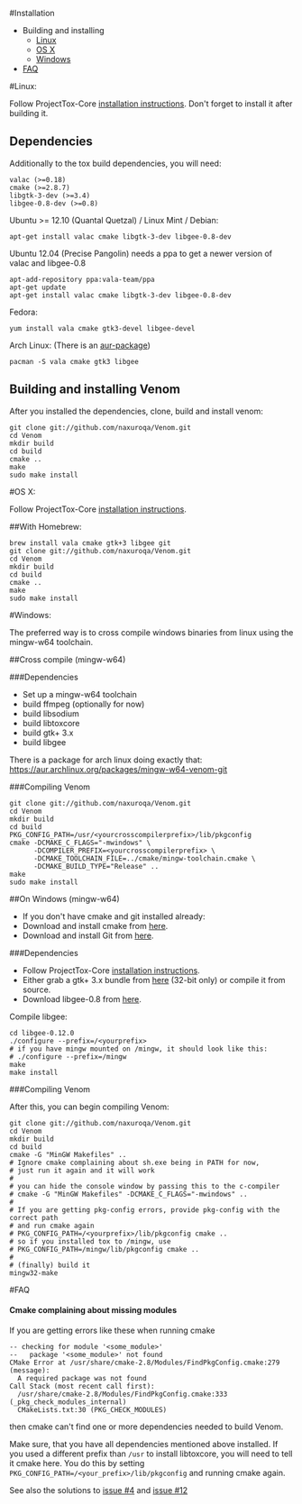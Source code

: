 #Installation
- Building and installing
    - [Linux](#linux)
    - [OS X](#osx)
    - [Windows](#windows)
- [FAQ](#faq)



#Linux:

Follow ProjectTox-Core [installation instructions](https://github.com/irungentoo/ProjectTox-Core/blob/master/INSTALL.md#linux).
Don't forget to install it after building it.

## Dependencies

Additionally to the tox build dependencies, you will need:

    valac (>=0.18)
    cmake (>=2.8.7)
    libgtk-3-dev (>=3.4)
    libgee-0.8-dev (>=0.8)

Ubuntu >= 12.10 (Quantal Quetzal) / Linux Mint / Debian:

    apt-get install valac cmake libgtk-3-dev libgee-0.8-dev

Ubuntu 12.04 (Precise Pangolin) needs a ppa to get a newer version of valac and libgee-0.8

    apt-add-repository ppa:vala-team/ppa
    apt-get update
    apt-get install valac cmake libgtk-3-dev libgee-0.8-dev

Fedora:

    yum install vala cmake gtk3-devel libgee-devel

Arch Linux: (There is an [aur-package](https://aur.archlinux.org/packages/venom-git))

    pacman -S vala cmake gtk3 libgee

## Building and installing Venom

After you installed the dependencies, clone, build and install venom:

    git clone git://github.com/naxuroqa/Venom.git
    cd Venom
    mkdir build
    cd build
    cmake ..
    make
    sudo make install

#OS X:

Follow ProjectTox-Core [installation instructions](https://github.com/irungentoo/ProjectTox-Core/blob/master/INSTALL.md#os-x).

##With Homebrew:

    brew install vala cmake gtk+3 libgee git
    git clone git://github.com/naxuroqa/Venom.git
    cd Venom
    mkdir build
    cd build
    cmake ..
    make
    sudo make install

#Windows:

The preferred way is to cross compile windows binaries from linux using the mingw-w64 toolchain.

##Cross compile (mingw-w64)

###Dependencies
* Set up a mingw-w64 toolchain
* build ffmpeg (optionally for now)
* build libsodium
* build libtoxcore
* build gtk+ 3.x
* build libgee

There is a package for arch linux doing exactly that: https://aur.archlinux.org/packages/mingw-w64-venom-git

###Compiling Venom

    git clone git://github.com/naxuroqa/Venom.git
    cd Venom
    mkdir build
    cd build
    PKG_CONFIG_PATH=/usr/<yourcrosscompilerprefix>/lib/pkgconfig
    cmake -DCMAKE_C_FLAGS="-mwindows" \
          -DCOMPILER_PREFIX=<yourcrosscompilerprefix> \
          -DCMAKE_TOOLCHAIN_FILE=../cmake/mingw-toolchain.cmake \
          -DCMAKE_BUILD_TYPE="Release" ..
    make
    sudo make install

##On Windows (mingw-w64)

* If you don't have cmake and git installed already:
 *  Download and install cmake from [here](http://www.cmake.org/cmake/resources/software.html).
 *  Download and install Git from [here](http://git-scm.com/download/win).

###Dependencies

* Follow ProjectTox-Core [installation instructions](https://github.com/irungentoo/ProjectTox-Core/blob/master/INSTALL.md#windows).
* Either grab a gtk+ 3.x bundle from [here](http://www.gtk.org/download/win32.php) (32-bit only) or compile it from source.
* Download libgee-0.8 from [here](http://ftp.gnome.org/pub/GNOME/sources/libgee/0.12).

Compile libgee:

    cd libgee-0.12.0
    ./configure --prefix=/<yourprefix>
    # if you have mingw mounted on /mingw, it should look like this:
    # ./configure --prefix=/mingw
    make
    make install

###Compiling Venom

After this, you can begin compiling Venom:

    git clone git://github.com/naxuroqa/Venom.git
    cd Venom
    mkdir build
    cd build
    cmake -G "MinGW Makefiles" ..
    # Ignore cmake complaining about sh.exe being in PATH for now,
    # just run it again and it will work
    # 
    # you can hide the console window by passing this to the c-compiler
    # cmake -G "MinGW Makefiles" -DCMAKE_C_FLAGS="-mwindows" ..
    # 
    # If you are getting pkg-config errors, provide pkg-config with the correct path
    # and run cmake again
    # PKG_CONFIG_PATH=/<yourprefix>/lib/pkgconfig cmake ..
    # so if you installed tox to /mingw, use
    # PKG_CONFIG_PATH=/mingw/lib/pkgconfig cmake ..
    # 
    # (finally) build it
    mingw32-make

#FAQ
#### Cmake complaining about missing modules
If you are getting errors like these when running cmake

    -- checking for module '<some_module>'
    --   package '<some_module>' not found
    CMake Error at /usr/share/cmake-2.8/Modules/FindPkgConfig.cmake:279 (message):
      A required package was not found
    Call Stack (most recent call first):
      /usr/share/cmake-2.8/Modules/FindPkgConfig.cmake:333 (_pkg_check_modules_internal)
      CMakeLists.txt:30 (PKG_CHECK_MODULES)

then cmake can't find one or more dependencies needed to build Venom.

Make sure, that you have all dependencies mentioned above installed.
If you used a different prefix than ``/usr`` to install libtoxcore, you will need to tell it cmake here.
You do this by setting ``PKG_CONFIG_PATH=/<your_prefix>/lib/pkgconfig`` and running cmake again.

See also the solutions to [issue #4](https://github.com/naxuroqa/Venom/issues/4) and [issue #12](https://github.com/naxuroqa/Venom/issues/12)
